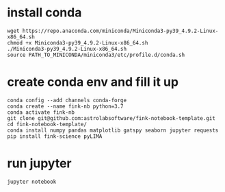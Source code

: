 # install conda
```
wget https://repo.anaconda.com/miniconda/Miniconda3-py39_4.9.2-Linux-x86_64.sh
chmod +x Miniconda3-py39_4.9.2-Linux-x86_64.sh
./Miniconda3-py39_4.9.2-Linux-x86_64.sh
source PATH_TO_MINICONDA/miniconda3/etc/profile.d/conda.sh
```

# create conda env and fill it up
```
conda config --add channels conda-forge 
conda create --name fink-nb python=3.7
conda activate fink-nb
git clone git@github.com:astrolabsoftware/fink-notebook-template.git
cd fink-notebook-template/
conda install numpy pandas matplotlib gatspy seaborn jupyter requests
pip install fink-science pyLIMA
```

# run jupyter
```jupyter notebook```

